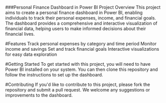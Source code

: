 ###Personal Finance Dashboard in Power BI
Project Overview
This project aims to create a personal finance dashboard in Power BI, enabling individuals to track their personal expenses, income, and financial goals. The dashboard provides a comprehensive and interactive visualization of financial data, helping users to make informed decisions about their financial lives.

#Features
Track personal expenses by category and time period
Monitor income and savings
Set and track financial goals
Interactive visualizations for easy data exploration

#Getting Started
To get started with this project, you will need to have Power BI installed on your system. You can then clone this repository and follow the instructions to set up the dashboard.

#Contributing
If you'd like to contribute to this project, please fork the repository and submit a pull request. We welcome any suggestions or improvements to the dashboard.
